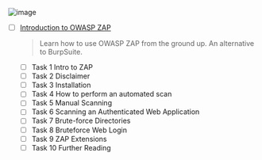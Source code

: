 ![image](https://user-images.githubusercontent.com/51442719/172146036-5177246d-0cef-4760-8a65-71190766bffc.png)

- [ ] [Introduction to OWASP ZAP](https://tryhackme.com/room/learnowaspzap)
  > Learn how to use OWASP ZAP from the ground up. An alternative to BurpSuite.
    - [ ] Task 1  Intro to ZAP
    - [ ] Task 2  Disclaimer
    - [ ] Task 3  Installation
    - [ ] Task 4  How to perform an automated scan
    - [ ] Task 5  Manual Scanning
    - [ ] Task 6  Scanning an Authenticated Web Application
    - [ ] Task 7  Brute-force Directories
    - [ ] Task 8  Bruteforce Web Login
    - [ ] Task 9  ZAP Extensions
    - [ ] Task 10  Further Reading
